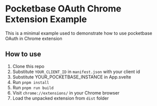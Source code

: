 # Pocketbase OAuth Chrome Extension Example

This is a minimal example used to demonstrate how to use pocketbase OAuth in Chrome extension

## How to use

1. Clone this repo
2. Substitute `YOUR_CLIENT_ID` in `manifest.json` with your client id
3. Substitute YOUR_POCKETBASE_INSTANCE in App.svelte
4. Run `pnpm install`
5. Run `pnpm run build`
6. Visit `chrome://extensions/` in your Chrome browser
7. Load the unpacked extension from `dist` folder
